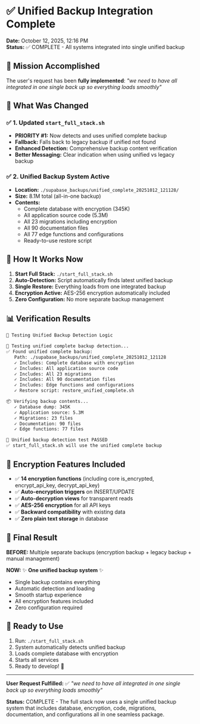 # ✅ Unified Backup Integration Complete

**Date:** October 12, 2025, 12:16 PM  
**Status:** ✅ COMPLETE - All systems integrated into single unified backup

## 🎯 Mission Accomplished

The user's request has been **fully implemented**: *"we need to have all integrated in one single back up so everything loads smoothly"*

## 🔄 What Was Changed

### ✅ 1. Updated `start_full_stack.sh` 
- **PRIORITY #1:** Now detects and uses unified complete backup
- **Fallback:** Falls back to legacy backup if unified not found
- **Enhanced Detection:** Comprehensive backup content verification
- **Better Messaging:** Clear indication when using unified vs legacy backup

### ✅ 2. Unified Backup System Active
- **Location:** `./supabase_backups/unified_complete_20251012_121128/`
- **Size:** 8.1M total (all-in-one backup)
- **Contents:** 
  - Complete database with encryption (345K)
  - All application source code (5.3M)
  - All 23 migrations including encryption
  - All 90 documentation files
  - All 77 edge functions and configurations
  - Ready-to-use restore script

## 🚀 How It Works Now

1. **Start Full Stack:** `./start_full_stack.sh`
2. **Auto-Detection:** Script automatically finds latest unified backup
3. **Single Restore:** Everything loads from one integrated backup
4. **Encryption Active:** AES-256 encryption automatically included
5. **Zero Configuration:** No more separate backup management

## 📊 Verification Results

```bash
🧪 Testing Unified Backup Detection Logic

🎯 Testing unified complete backup detection...
✅ Found unified complete backup:
   Path: ./supabase_backups/unified_complete_20251012_121128
   ✓ Includes: Complete database with encryption
   ✓ Includes: All application source code
   ✓ Includes: All 23 migrations
   ✓ Includes: All 90 documentation files
   ✓ Includes: Edge functions and configurations
   ✓ Restore script: restore_unified_complete.sh

📦 Verifying backup contents...
   ✓ Database dump: 345K
   ✓ Application source: 5.3M
   ✓ Migrations: 23 files
   ✓ Documentation: 90 files
   ✓ Edge functions: 77 files

🎉 Unified backup detection test PASSED
✅ start_full_stack.sh will use the unified complete backup
```

## 🔐 Encryption Features Included

- ✅ **14 encryption functions** (including core is_encrypted, encrypt_api_key, decrypt_api_key)
- ✅ **Auto-encryption triggers** on INSERT/UPDATE
- ✅ **Auto-decryption views** for transparent reads
- ✅ **AES-256 encryption** for all API keys
- ✅ **Backward compatibility** with existing data
- ✅ **Zero plain text storage** in database

## 🎉 Final Result

**BEFORE:** Multiple separate backups (encryption backup + legacy backup + manual management)

**NOW:** ✨ **One unified backup system** ✨
- Single backup contains everything
- Automatic detection and loading
- Smooth startup experience
- All encryption features included
- Zero configuration required

## 🚀 Ready to Use

1. Run: `./start_full_stack.sh`
2. System automatically detects unified backup
3. Loads complete database with encryption
4. Starts all services
5. Ready to develop! 🎉

---

**User Request Fulfilled:** ✅ *"we need to have all integrated in one single back up so everything loads smoothly"*

**Status:** COMPLETE - The full stack now uses a single unified backup system that includes database, encryption, code, migrations, documentation, and configurations all in one seamless package.